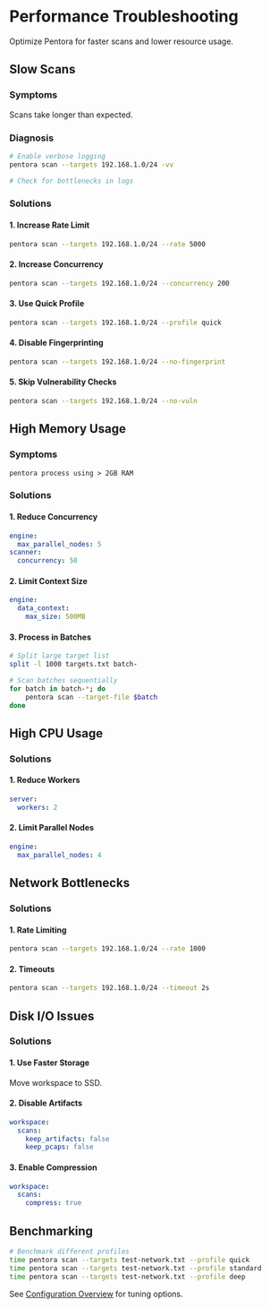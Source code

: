 # Performance Troubleshooting

Optimize Pentora for faster scans and lower resource usage.

## Slow Scans

### Symptoms
Scans take longer than expected.

### Diagnosis
```bash
# Enable verbose logging
pentora scan --targets 192.168.1.0/24 -vv

# Check for bottlenecks in logs
```

### Solutions

#### 1. Increase Rate Limit
```bash
pentora scan --targets 192.168.1.0/24 --rate 5000
```

#### 2. Increase Concurrency
```bash
pentora scan --targets 192.168.1.0/24 --concurrency 200
```

#### 3. Use Quick Profile
```bash
pentora scan --targets 192.168.1.0/24 --profile quick
```

#### 4. Disable Fingerprinting
```bash
pentora scan --targets 192.168.1.0/24 --no-fingerprint
```

#### 5. Skip Vulnerability Checks
```bash
pentora scan --targets 192.168.1.0/24 --no-vuln
```

## High Memory Usage

### Symptoms
```
pentora process using > 2GB RAM
```

### Solutions

#### 1. Reduce Concurrency
```yaml
engine:
  max_parallel_nodes: 5
scanner:
  concurrency: 50
```

#### 2. Limit Context Size
```yaml
engine:
  data_context:
    max_size: 500MB
```

#### 3. Process in Batches
```bash
# Split large target list
split -l 1000 targets.txt batch-

# Scan batches sequentially
for batch in batch-*; do
    pentora scan --target-file $batch
done
```

## High CPU Usage

### Solutions

#### 1. Reduce Workers
```yaml
server:
  workers: 2
```

#### 2. Limit Parallel Nodes
```yaml
engine:
  max_parallel_nodes: 4
```

## Network Bottlenecks

### Solutions

#### 1. Rate Limiting
```bash
pentora scan --targets 192.168.1.0/24 --rate 1000
```

#### 2. Timeouts
```bash
pentora scan --targets 192.168.1.0/24 --timeout 2s
```

## Disk I/O Issues

### Solutions

#### 1. Use Faster Storage
Move workspace to SSD.

#### 2. Disable Artifacts
```yaml
workspace:
  scans:
    keep_artifacts: false
    keep_pcaps: false
```

#### 3. Enable Compression
```yaml
workspace:
  scans:
    compress: true
```

## Benchmarking

```bash
# Benchmark different profiles
time pentora scan --targets test-network.txt --profile quick
time pentora scan --targets test-network.txt --profile standard
time pentora scan --targets test-network.txt --profile deep
```

See [Configuration Overview](/docs/configuration/overview) for tuning options.
